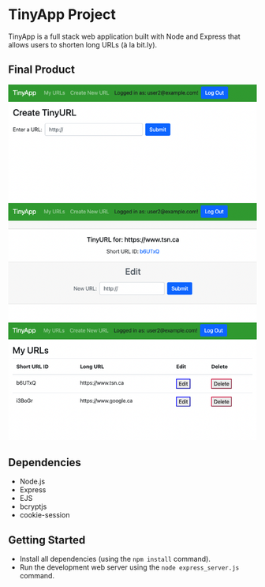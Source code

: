 # TinyApp Project

TinyApp is a full stack web application built with Node and Express that allows users to shorten long URLs (à la bit.ly).

## Final Product

!["Screenshot of the CREATE page"](https://github.com/jmphair/tinyapp/blob/main/docs/CREATE.png?raw=true)
!["Screenshot of the EDIT page"](https://github.com/jmphair/tinyapp/blob/main/docs/EDIT.png?raw=true)
!["Screenshot of the URLs page"](https://github.com/jmphair/tinyapp/blob/main/docs/URLS.png?raw=true)

## Dependencies

- Node.js
- Express
- EJS
- bcryptjs
- cookie-session

## Getting Started

- Install all dependencies (using the `npm install` command).
- Run the development web server using the `node express_server.js` command.